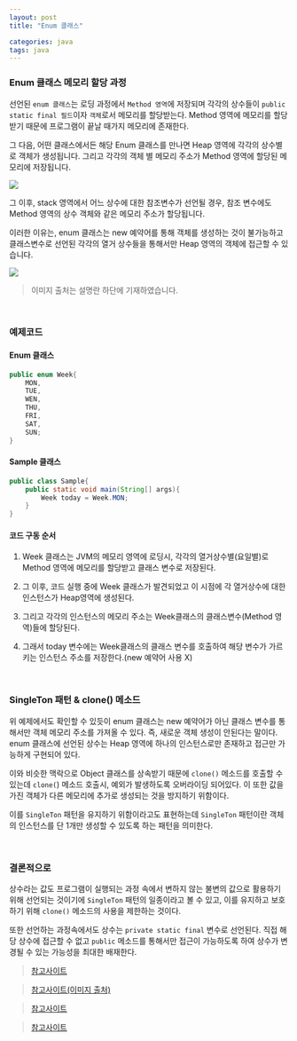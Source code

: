 ```yaml
---
layout: post
title: "Enum 클래스"

categories: java
tags: java
---
```


### Enum 클래스 메모리 할당 과정
선언된 `enum 클래스`는 로딩 과정에서 `Method 영역`에 저장되며 각각의 상수들이 `public static final 필드`이자 `객체`로서 메모리를 할당받는다. Method 영역에 메모리를 할당받기 때문에 프로그램이 끝날 때가지 메모리에 존재한다.

그 다음, 어떤 클래스에서든 해당 Enum 클래스를 만나면 Heap 영역에 각각의 상수별로 객체가 생성됩니다. 그리고 각각의 객체 별 메모리 주소가 Method 영역에 할당된 메모리에 저장됩니다.

![](https://honbabzone.com/assets/images/post/java/emum-memory2.png)

그 이후, stack 영역에서 어느 상수에 대한 참조변수가 선언될 경우, 참조 변수에도 Method 영역의 상수 객체와 같은 메모리 주소가 할당됩니다.

이러한 이유는, enum 클래스는 new 예약어를 통해 객체를 생성하는 것이 불가능하고 클래스변수로 선언된 각각의 열거 상수들을 통해서만 Heap 영역의 객체에 접근할 수 있습니다.

![](https://honbabzone.com/assets/images/post/java/emum-memory3.png)

> 이미지 출처는 설명란 하단에 기재하였습니다.

<br>

### 예제코드
#### **Enum 클래스**
```java
public enum Week{
    MON,
    TUE,
    WEN,
    THU,
    FRI,
    SAT,
    SUN;
}
```
#### **Sample 클래스**
```java
public class Sample{
    public static void main(String[] args){
        Week today = Week.MON;
    }
}
```

#### **코드 구동 순서**
1. Week 클래스는 JVM의 메모리 영역에 로딩시, 각각의 열거상수별(요일별)로 Method 영역에 메모리를 할당받고 클래스 변수로 저장된다.

2. 그 이후, 코드 실행 중에 Week 클래스가 발견되었고 이 시점에 각 열거상수에 대한 인스턴스가 Heap영역에 생성된다.

3. 그리고 각각의 인스턴스의 메모리 주소는 Week클래스의 클래스변수(Method 영역)들에 할당된다.

4. 그래서 today 변수에는 Week클래스의 클래스 변수를 호출하여 해당 변수가 가르키는 인스턴스 주소를 저장한다.(new 예약어 사용 X)

<br>

### SingleTon 패턴 & clone() 메소드

위 예제에서도 확인할 수 있듯이 enum 클래스는 new 예약어가 아닌 클래스 변수를 통해서만 객체 메모리 주소를 가져올 수 있다. 즉, 새로운 객체 생성이 안된다는 말이다. enum 클래스에 선언된 상수는 Heap 영역에 하나의 인스턴스로만 존재하고 접근만 가능하게 구현되어 있다. 

이와 비슷한 맥락으로 Object 클래스를 상속받기 때문에 `clone()` 메소드를 호출할 수 있는데 `clone(`) 메소드 호출시, 예외가 발생하도록 오버라이딩 되어있다. 이 또한 값을 가진 객체가 다른 메모리에 추가로 생성되는 것을 방지하기 위함이다. 

이를 `SingleTon` 패턴을 유지하기 위함이라고도 표현하는데 `SingleTon` 패턴이란 객체의 인스턴스를 단 1개만 생성할 수 있도록 하는 패턴을 의미한다.

<br>

### **결론적으로**

상수라는 값도 프로그램이 실행되는 과정 속에서 변하지 않는 불변의 값으로 활용하기 위해 선언되는 것이기에 `SingleTon` 패턴의 일종이라고 볼 수 있고, 이를 유지하고 보호하기 위해 `clone()` 메소드의 사용을 제한하는 것이다.

또한 선언하는 과정속에서도 상수는 `private static final` 변수로 선언된다. 직접 해당 상수에 접근할 수 없고 `public` 메소드를 통해서만 접근이 가능하도록 하여 상수가 변경될 수 있는 가능성을 최대한 배재한다.


> [참고사이트](https://seeminglyjs.tistory.com/257)

> [참고사이트(이미지 출처)](https://honbabzone.com/java/java-enum/#enum-%EC%B6%94%EA%B0%80-%EC%86%8D%EC%84%B1%EA%B3%BC-%EC%83%9D%EC%84%B1%EC%9E%90)

> [참고사이트](https://onsil-thegreenhouse.github.io/programming/java/2017/11/25/java_tutorial_1-13_enum/)

>[참고사이트](https://tecoble.techcourse.co.kr/post/2020-11-07-singleton/)
